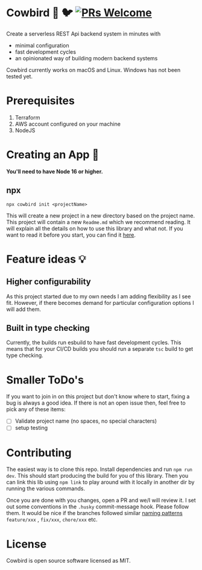 # Cowbird 🐄 🐦 [![PRs Welcome](https://img.shields.io/badge/PRs-welcome-green.svg)](https://github.com/facebook/create-react-app/blob/main/CONTRIBUTING.md)

Create a serverless REST Api backend system in minutes with

- minimal configuration
- fast development cycles
- an opinionated way of building modern backend systems

Cowbird currently works on macOS and Linux. Windows has not been tested yet.

# Prerequisites

1. Terraform
2. AWS account configured on your machine
3. NodeJS 

# Creating an App 🔨

**You'll need to have Node 16 or higher.**

## npx

```npx cowbird init <projectName>```

This will create a new project in a new directory based on the project name. This project will contain a new `Readme.md`
which we recommend reading. It will explain all the details on how to use this library and what not. If you want to read it before you start, you can find it [here](templates/core/README.md).

# Feature ideas 💡

## Higher configurability

As this project started due to my own needs I am adding flexibility as I see fit. However, if there becomes demand for
particular configuration options I will add them.

## Built in type checking

Currently, the builds run esbuild to have fast development cycles. This means that for your CI/CD builds you should run
a
separate `tsc` build to get type checking.

# Smaller ToDo's

If you want to join in on this project but don't know where to start, fixing a bug is always a good idea. If there is
not an open issue then, feel free to pick any of these items:

- [ ] Validate project name (no spaces, no special characters)
- [ ] setup testing

# Contributing

The easiest way is to clone this repo. Install dependencies and run `npm run dev`. This should start producing the build
for you of this library. Then you can link this lib using `npm link` to play around with it locally in another dir by
running the various commands.

Once you are done with you changes, open a PR and we/I will review it. I set out some conventions in the `.husky`
commit-message hook. Please follow them. It would be nice if the branches followed
similar [naming patterns](https://gist.github.com/joshbuchea/6f47e86d2510bce28f8e7f42ae84c716) `feature/xxx`
, `fix/xxx`, `chore/xxx` etc.

# License

Cowbird is open source software licensed as MIT.

